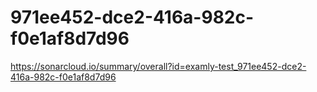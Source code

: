 # 971ee452-dce2-416a-982c-f0e1af8d7d96
https://sonarcloud.io/summary/overall?id=examly-test_971ee452-dce2-416a-982c-f0e1af8d7d96
